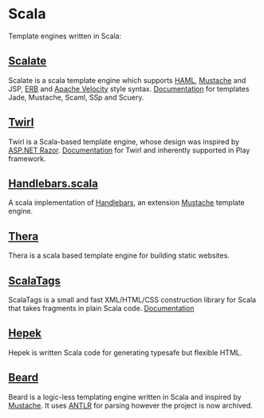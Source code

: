 # Scala
Template engines written in Scala:

## [Scalate](https://github.com/scalate/scalate)
Scalate is a scala template engine which supports [HAML](https://haml.info/about.html), [Mustache](https://mustache.github.io/) and JSP, [ERB](https://docs.ruby-lang.org/en/2.3.0/ERB.html) and [Apache Velocity](https://velocity.apache.org/engine/1.7/user-guide.html) style syntax. [Documentation](https://scalate.github.io/scalate/documentation/) for templates Jade, Mustache, Scaml, SSp and Scuery.

## [Twirl](https://github.com/playframework/twirl)
Twirl is a Scala-based template engine, whose design was inspired by [ASP.NET Razor](https://asp-blogs.azurewebsites.net/scottgu/introducing-razor). [Documentation](https://www.playframework.com/documentation/3.0.x/ScalaTemplates) for Twirl and inherently supported in Play framework.

## [Handlebars.scala](https://github.com/mwunsch/handlebars.scala)
A scala implementation of [Handlebars](https://handlebarsjs.com), an extension [Mustache](https://mustache.github.io) template engine.

## [Thera](https://github.com/scala-thera/thera)
Thera is a scala based template engine for building static websites.

## [ScalaTags](https://github.com/com-lihaoyi/scalatags)
ScalaTags is a small and fast XML/HTML/CSS construction library for Scala that takes fragments in plain Scala code. [Documentation](https://com-lihaoyi.github.io/scalatags/)

## [Hepek](https://github.com/sake92/hepek)
Hepek is written Scala code for generating typesafe but flexible HTML.

## [Beard](https://github.com/zalando/beard)
Beard is a logic-less templating engine written in Scala and inspired by [Mustache](https://mustache.github.io). It uses [ANTLR](https://www.antlr.org/) for parsing however the project is now archived.
